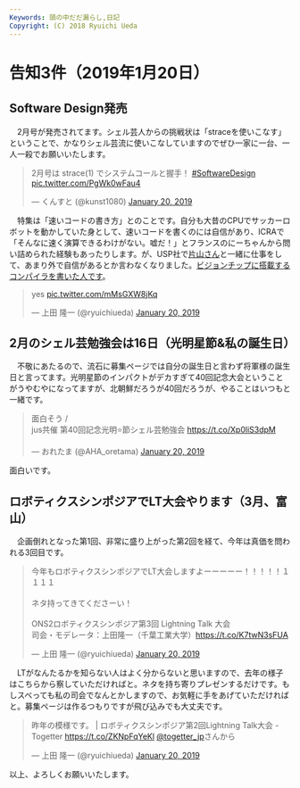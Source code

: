 ```yaml
---
Keywords: 頭の中だだ漏らし,日記
Copyright: (C) 2018 Ryuichi Ueda
---
```


# 告知3件（2019年1月20日）

## Software Design発売

　2月号が発売されてます。シェル芸人からの挑戦状は「straceを使いこなす」ということで、かなりシェル芸流に使いこなしていますのでぜひ一家に一台、一人一殺でお願いいたします。

<blockquote class="twitter-tweet" data-partner="tweetdeck"><p lang="ja" dir="ltr">2月号は strace(1) でシステムコールと握手！ <a href="https://twitter.com/hashtag/SoftwareDesign?src=hash&amp;ref_src=twsrc%5Etfw">#SoftwareDesign</a> <a href="https://t.co/PgWk0wFau4">pic.twitter.com/PgWk0wFau4</a></p>&mdash; くんすと (@kunst1080) <a href="https://twitter.com/kunst1080/status/1086970871678328833?ref_src=twsrc%5Etfw">January 20, 2019</a></blockquote>
<script async src="https://platform.twitter.com/widgets.js" charset="utf-8"></script>

　特集は「速いコードの書き方」とのことです。自分も大昔のCPUでサッカーロボットを動かしていた身として、速いコードを書くのには自信があり、ICRAで「そんなに速く演算できるわけがない。嘘だ！」とフランスのにーちゃんから問い詰められた経験もあったりします。が、USP社で[片山さん](https://www.amazon.co.jp/dp/4904807057)と一緒に仕事をして、あまり外で自信があるとか言わなくなりました。[ビジョンチップに搭載するコンパイラを書いた人です](https://ipsj.ixsq.nii.ac.jp/ej/?action=repository_action_common_download&item_id=18231&item_no=1&attribute_id=1&file_no=1)。


<blockquote class="twitter-tweet" data-partner="tweetdeck"><p lang="und" dir="ltr">yes <a href="https://t.co/mMsGXW8jKq">pic.twitter.com/mMsGXW8jKq</a></p>&mdash; 上田 隆一 (@ryuichiueda) <a href="https://twitter.com/ryuichiueda/status/1086968247281315840?ref_src=twsrc%5Etfw">January 20, 2019</a></blockquote>
<script async src="https://platform.twitter.com/widgets.js" charset="utf-8"></script>



## 2月のシェル芸勉強会は16日（光明星節&私の誕生日）

　不敬にあたるので、流石に募集ページでは自分の誕生日と言わず将軍様の誕生日と言ってます。光明星節のインパクトがデカすぎて40回記念大会ということがうやむやになってますが、北朝鮮だろうが40回だろうが、やることはいつもと一緒です。


<blockquote class="twitter-tweet" data-partner="tweetdeck"><p lang="ja" dir="ltr">面白そう /<br>jus共催 第40回記念光明⭐️節シェル芸勉強会 <a href="https://t.co/Xp0liS3dpM">https://t.co/Xp0liS3dpM</a></p>&mdash; おれたま (@AHA_oretama) <a href="https://twitter.com/AHA_oretama/status/1086895056399753216?ref_src=twsrc%5Etfw">January 20, 2019</a></blockquote>
<script async src="https://platform.twitter.com/widgets.js" charset="utf-8"></script>


面白いです。


## ロボティクスシンポジアでLT大会やります（3月、富山）

　企画倒れとなった第1回、非常に盛り上がった第2回を経て、今年は真価を問われる3回目です。

<blockquote class="twitter-tweet" data-partner="tweetdeck"><p lang="ja" dir="ltr">今年もロボティクスシンポジアでLT大会しますよーーーーー！！！！！１１１１<br><br>ネタ持ってきてくださーい！<br><br>ONS2ロボティクスシンポジア第3回 Lightning Talk 大会<br>司会・モデレータ：上田隆一（千葉工業大学）<a href="https://t.co/K7twN3sFUA">https://t.co/K7twN3sFUA</a></p>&mdash; 上田 隆一 (@ryuichiueda) <a href="https://twitter.com/ryuichiueda/status/1086969375398088704?ref_src=twsrc%5Etfw">January 20, 2019</a></blockquote>
<script async src="https://platform.twitter.com/widgets.js" charset="utf-8"></script>


　LTがなんたるかを知らない人はよく分からないと思いますので、去年の様子はこちらから察していただければと。ネタを持ち寄りプレゼンするだけです。もしスベっても私の司会でなんとかしますので、お気軽に手をあげていただければと。募集ページは作るつもりですが飛び込みでも大丈夫です。

<blockquote class="twitter-tweet" data-partner="tweetdeck"><p lang="ja" dir="ltr">昨年の模様です。 | ロボティクスシンポジア第2回Lightning Talk大会 - Togetter <a href="https://t.co/ZKNpFqYeKl">https://t.co/ZKNpFqYeKl</a> <a href="https://twitter.com/togetter_jp?ref_src=twsrc%5Etfw">@togetter_jp</a>さんから</p>&mdash; 上田 隆一 (@ryuichiueda) <a href="https://twitter.com/ryuichiueda/status/1086971984876003329?ref_src=twsrc%5Etfw">January 20, 2019</a></blockquote>
<script async src="https://platform.twitter.com/widgets.js" charset="utf-8"></script>



以上、よろしくお願いいたします。
